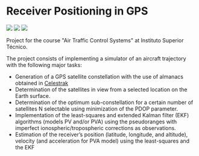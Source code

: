 # Receiver Positioning in GPS

<p>
    <img src="https://img.shields.io/badge/ubuntu-v20.04-blue"/>
    <img src="https://img.shields.io/badge/matlab-R2020a-orange"/>
    <img src="https://img.shields.io/badge/language-portuguese-red"/>
</p>

Project for the course "Air Traffic Control Systems" at Instituto Superior Técnico.

The project consists of implementing a simulator of an aircraft trajectory with the
following major tasks:
- Generation of a GPS satellite constellation with the use of almanacs obtained in [Celestrak](https://celestrak.com/)
- Determination of the satellites in view from a selected location on the Earth surface.
- Determination of the optimum sub-constellation for a certain number of satellites N selectable  using minimization of the PDOP parameter.
- Implementation of the least-squares and extended Kalman filter (EKF) algorithms (models PV and/or PVA) using the pseudoranges with imperfect ionospheric/tropospheric corrections as observations.
- Estimation of the receiver’s position (latitude, longitude, and altitude), velocity (and acceleration for PVA model) using the least-squares and the EKF
